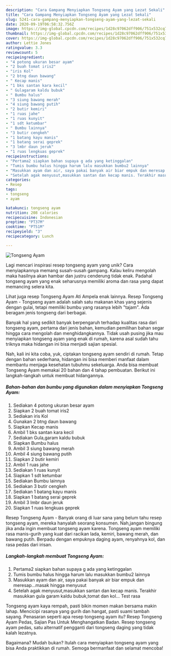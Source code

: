```yaml
---
description: "Cara Gampang Menyiapkan Tongseng Ayam yang Lezat Sekali"
title: "Cara Gampang Menyiapkan Tongseng Ayam yang Lezat Sekali"
slug: 5241-cara-gampang-menyiapkan-tongseng-ayam-yang-lezat-sekali
date: 2020-09-19T06:58:32.756Z
image: https://img-global.cpcdn.com/recipes/1d28c97062dff906/751x532cq70/tongseng-ayam-foto-resep-utama.jpg
thumbnail: https://img-global.cpcdn.com/recipes/1d28c97062dff906/751x532cq70/tongseng-ayam-foto-resep-utama.jpg
cover: https://img-global.cpcdn.com/recipes/1d28c97062dff906/751x532cq70/tongseng-ayam-foto-resep-utama.jpg
author: Lettie Jones
ratingvalue: 3.3
reviewcount: 5
recipeingredient:
- "4 potong ukuran besar ayam"
- "2 buah tomat iris2"
- "iris Kol"
- "2 btng daun bawang"
- " Kecap manis"
- "1 bks santan kara kecil"
- " Gulagaram kaldu bubuk"
- " Bumbu halus"
- "3 siung bawang merah"
- "4 siung bawang putih"
- "2 butir kemiri"
- "1 ruas jahe"
- "1 ruas kunyit"
- "1 sdt ketumbar"
- " Bumbu lainnya"
- "3 butir cengkeh"
- "1 batang kayu manis"
- "1 batang serai geprek"
- "3 lmbr daun jeruk"
- "1 ruas lengkuas geprek"
recipeinstructions:
- "Pertama2 siapkan bahan supaya g ada yang ketinggalan"
- "Tumis bumbu halus hingga harum lalu masukkan bumbu2 lainnya"
- "Masukkan ayam dan air, saya pakai banyak air biar empuk dan meresap...masak hingga menyusut"
- "Setelah agak menyusut,masukkan santan dan kecap manis. Terakhir masukkan gula garam kaldu bubuk,tomat dan kol... Test rasa"
categories:
- Resep
tags:
- tongseng
- ayam

katakunci: tongseng ayam 
nutrition: 208 calories
recipecuisine: Indonesian
preptime: "PT37M"
cooktime: "PT51M"
recipeyield: "3"
recipecategory: Lunch

---
```



![Tongseng Ayam](https://img-global.cpcdn.com/recipes/1d28c97062dff906/751x532cq70/tongseng-ayam-foto-resep-utama.jpg)

Lagi mencari inspirasi resep tongseng ayam yang unik? Cara menyiapkannya memang susah-susah gampang. Kalau keliru mengolah maka hasilnya akan hambar dan justru cenderung tidak enak. Padahal tongseng ayam yang enak seharusnya memiliki aroma dan rasa yang dapat memancing selera kita.

Lihat juga resep Tongseng Ayam Ati Ampela enak lainnya. Resep Tongseng Ayam - Tongseng ayam adalah salah satu makanan khas yang sejenis dengan gulai, tetapi memiliki bumbu yang rasanya lebih &#34;tajam&#34;. Ada beragam jenis tongseng dari berbagai.

Banyak hal yang sedikit banyak berpengaruh terhadap kualitas rasa dari tongseng ayam, pertama dari jenis bahan, kemudian pemilihan bahan segar hingga cara mengolah dan menghidangkannya. Tidak usah pusing jika mau menyiapkan tongseng ayam yang enak di rumah, karena asal sudah tahu triknya maka hidangan ini bisa menjadi sajian spesial.


Nah, kali ini kita coba, yuk, ciptakan tongseng ayam sendiri di rumah. Tetap dengan bahan sederhana, hidangan ini bisa memberi manfaat dalam membantu menjaga kesehatan tubuhmu sekeluarga. Anda bisa membuat Tongseng Ayam memakai 20 bahan dan 4 tahap pembuatan. Berikut ini langkah-langkah untuk membuat hidangannya.

<!--inarticleads1-->

##### Bahan-bahan dan bumbu yang digunakan dalam menyiapkan Tongseng Ayam:

1. Sediakan 4 potong ukuran besar ayam
1. Siapkan 2 buah tomat iris2
1. Sediakan iris Kol
1. Gunakan 2 btng daun bawang
1. Siapkan  Kecap manis
1. Ambil 1 bks santan kara kecil
1. Sediakan  Gula,garam kaldu bubuk
1. Siapkan  Bumbu halus
1. Ambil 3 siung bawang merah
1. Ambil 4 siung bawang putih
1. Siapkan 2 butir kemiri
1. Ambil 1 ruas jahe
1. Sediakan 1 ruas kunyit
1. Siapkan 1 sdt ketumbar
1. Sediakan  Bumbu lainnya
1. Sediakan 3 butir cengkeh
1. Sediakan 1 batang kayu manis
1. Siapkan 1 batang serai geprek
1. Ambil 3 lmbr daun jeruk
1. Siapkan 1 ruas lengkuas geprek


Resep Tongseng Ayam - Banyak orang di luar sana yang belum tahu resep tongseng ayam, mereka hanyalah seorang konsumen. Nah,jangan bingung jika anda ingin membuat tongseng ayam karena. Tongseng ayam memiliki rasa manis-gurih yang kuat dari racikan lada, kemiri, bawang merah, dan bawang putih. Berpadu dengan empuknya daging ayam, renyahnya kol, dan rasa pedas dari irisan. 

<!--inarticleads2-->

##### Langkah-langkah membuat Tongseng Ayam:

1. Pertama2 siapkan bahan supaya g ada yang ketinggalan
1. Tumis bumbu halus hingga harum lalu masukkan bumbu2 lainnya
1. Masukkan ayam dan air, saya pakai banyak air biar empuk dan meresap...masak hingga menyusut
1. Setelah agak menyusut,masukkan santan dan kecap manis. Terakhir masukkan gula garam kaldu bubuk,tomat dan kol... Test rasa


Tongseng ayam kaya rempah, pasti bikin momen makan bersama makin lahap. Mencicipi rasanya yang gurih dan hangat, pasti suami tambah sayang. Penasaran seperti apa resep tongseng ayam itu? Resep Tongseng Ayam Pedas, Sajian Pas Untuk Menghangatkan Badan. Resep tongseng ayam pedas, satu alternatif pengganti dari tongseng daging yang tidak kalah lezatnya. 

Bagaimana? Mudah bukan? Itulah cara menyiapkan tongseng ayam yang bisa Anda praktikkan di rumah. Semoga bermanfaat dan selamat mencoba!
